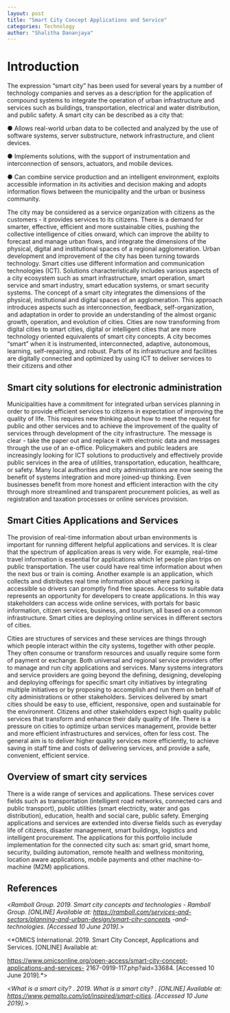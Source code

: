 ```yaml
---
layout: post
title: "Smart City Concept Applications and Service"
categories: Technology
author: "Shalitha Dananjaya"
---
```


# Introduction

The expression “smart city” has been used for several years by a number of technology
companies and serves as a description for the application of compound systems to integrate the
operation of urban infrastructure and services such as buildings, transportation, electrical and water distribution, and public safety. A smart city can be described as a city that:

● Allows real-world urban data to be collected and analyzed by the use of software
systems, server substructure, network infrastructure, and client devices.

● Implements solutions, with the support of instrumentation and interconnection of
sensors, actuators, and mobile devices.

● Can combine service production and an intelligent environment, exploits accessible
information in its activities and decision making and adopts information flows between
the municipality and the urban or business community.

The city may be considered as a service organization with citizens as the customers - it provides services to its citizens. There is a demand for smarter, effective, efficient and more sustainable cities, pushing the collective intelligence of cities onward, which can improve the ability to forecast and manage urban flows, and integrate the dimensions of the physical, digital and institutional spaces of a regional agglomeration. Urban development and improvement of the city has been turning towards technology. Smart cities use different information and communication technologies (ICT). Solutions characteristically includes various aspects of a city ecosystem such as smart infrastructure, smart operation, smart service and smart industry, smart education systems, or smart security systems. The concept of a smart city integrates the dimensions of the physical, institutional and digital spaces of an agglomeration. This approach
introduces aspects such as interconnection, feedback, self-organization, and adaptation in order to provide an understanding of the almost organic growth, operation, and evolution of cities. Cities are now transforming from digital cities to smart cities, digital or intelligent cities that are more technology oriented equivalents of smart city concepts. A city becomes “smart” when it is
instrumented, interconnected, adaptive, autonomous, learning, self-repairing, and robust. Parts of its infrastructure and facilities are digitally connected and optimized by using ICT to deliver
services to their citizens and other

## Smart city solutions for electronic administration

Municipalities have a commitment for integrated urban services planning in order to provide
efficient services to citizens in expectation of improving the quality of life. This requires new thinking about how to meet the request for public and other services and to achieve the
improvement of the quality of services through development of the city infrastructure. The
message is clear - take the paper out and replace it with electronic data and messages through the use of an e-office. Policymakers and public leaders are increasingly looking for ICT solutions to productively and effectively provide public services in the area of utilities, transportation, education, healthcare, or safety. Many local authorities and city administrations are now seeing the benefit of systems integration and more joined-up thinking. Even businesses benefit from more honest and efficient interaction with the city through more streamlined and transparent procurement policies, as well as registration and taxation processes or online services
provision.

## Smart Cities Applications and Services

The provision of real-time information about urban environments is important for running
different helpful applications and services. It is clear that the spectrum of application areas is very wide. For example, real-time travel information is essential for applications which let people plan trips on public transportation. The user could have real time information about when the next bus or train is coming. Another example is an application, which collects and distributes real time information about where parking is accessible so drivers can promptly find free spaces. Access to suitable data represents an opportunity for developers to create applications. In this
way stakeholders can access wide online services, with portals for basic information, citizen services, business, and tourism, all based on a common infrastructure. Smart cities are deploying online services in different sectors of cities. 

Cities are structures of services and these services are things through which people interact within the city systems, together with other people. They often consume or transform resources and usually require some form of payment or exchange. Both universal and regional service providers offer to manage and run city applications and services. Many systems integrators and service providers are going beyond the defining, designing, developing and deploying offerings
for specific smart city initiatives by integrating multiple initiatives or by proposing to accomplish and run them on behalf of city administrations or other stakeholders. Services delivered by smart cities should be easy to use, efficient, responsive, open and sustainable for the environment. Citizens and other stakeholders expect high quality public services that transform and enhance their daily quality of life. There is a pressure on cities to optimize urban services management, provide better and more efficient infrastructures and services, often for less cost. The general aim is to deliver higher quality services more efficiently, to achieve saving in staff time and costs of delivering services, and provide a safe, convenient, efficient service.

## Overview of smart city services

There is a wide range of services and applications. These services cover fields such as transportation (intelligent road networks, connected cars and public transport), public utilities (smart electricity, water and gas distribution), education, health and social care, public safety. Emerging applications and services are extended into diverse fields such as everyday life of citizens, disaster management, smart buildings, logistics and intelligent procurement. The applications for this portfolio include implementation for the connected city such as: smart grid, smart home, security, building automation, remote health and wellness monitoring, location aware applications, mobile payments and other machine-to-machine (M2M) applications.

## References

<*Ramboll Group. 2019. Smart city concepts and technologies - Ramboll Group. [ONLINE]
Available at:
https://ramboll.com/services-and-sectors/planning-and-urban-design/smart-city-concepts
-and-technologies. [Accessed 10 June 2019].*>

<*OMICS International. 2019. Smart City Concept, Applications and Services. [ONLINE]
Available at:

https://www.omicsonline.org/open-access/smart-city-concept-applications-and-services-
2167-0919-117.php?aid=33684. [Accessed 10 June 2019].*>

<*What is a smart city? . 2019. What is a smart city? . [ONLINE] Available at:
https://www.gemalto.com/iot/inspired/smart-cities. [Accessed 10 June 2019].*>
